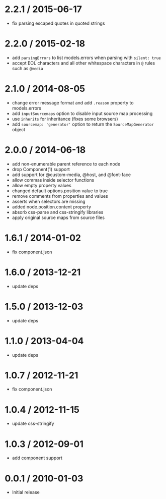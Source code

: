 2.2.1 / 2015-06-17
==================

 * fix parsing escaped quotes in quoted strings

2.2.0 / 2015-02-18
==================

 * add `parsingErrors` to list models.errors when parsing with `silent: true`
 * accept EOL characters and all other whitespace characters in `@` rules such
   as `@media`

2.1.0 / 2014-08-05
==================

  * change error message format and add `.reason` property to models.errors
  * add `inputSourcemaps` option to disable input source map processing
  * use `inherits` for inheritance (fixes some browsers)
  * add `sourcemap: 'generator'` option to return the `SourceMapGenerator`
    object

2.0.0 / 2014-06-18
==================

  * add non-enumerable parent reference to each node
  * drop Component(1) support
  * add support for @custom-media, @host, and @font-face
  * allow commas inside selector functions
  * allow empty property values
  * changed default options.position value to true
  * remove comments from properties and values
  * asserts when selectors are missing
  * added node.position.content property
  * absorb css-parse and css-stringify libraries
  * apply original source maps from source files

1.6.1 / 2014-01-02
==================

  * fix component.json

1.6.0 / 2013-12-21
==================

  * update deps

1.5.0 / 2013-12-03
==================

  * update deps

1.1.0 / 2013-04-04
==================

  * update deps

1.0.7 / 2012-11-21
==================

  * fix component.json

1.0.4 / 2012-11-15
==================

  * update css-stringify

1.0.3 / 2012-09-01
==================

  * add component support

0.0.1 / 2010-01-03
==================

  * Initial release
